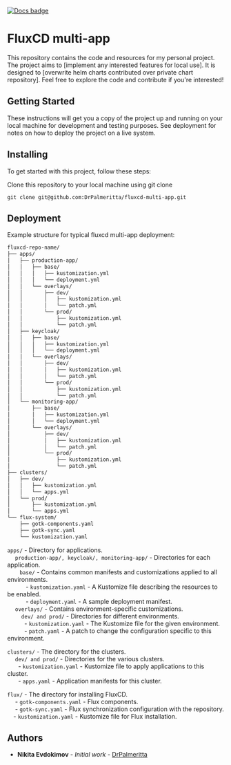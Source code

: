 [![Docs badge](https://img.shields.io/badge/docs-latest-brightgreen.svg)](https://fluxcd.io/)

# FluxCD multi-app

This repository contains the code and resources for my personal project. The project aims to [implement any interested features for local use]. It is designed to [overwrite helm charts contributed over private chart repository]. Feel free to explore the code and contribute if you're interested!

## Getting Started

These instructions will get you a copy of the project up and running on your local machine for development and testing purposes. See deployment for notes on how to deploy the project on a live system.

## Installing

To get started with this project, follow these steps:

Clone this repository to your local machine using git clone

```
git clone git@github.com:DrPalmeritta/fluxcd-multi-app.git
```

## Deployment

Example structure for typical fluxcd multi-app deployment:

```bash
fluxcd-repo-name/
├── apps/
│   ├── production-app/
│   │   ├── base/
│   │   │   ├── kustomization.yml
│   │   │   └── deployment.yml
│   │   └── overlays/
│   │       ├── dev/
│   │       │   ├── kustomization.yml
│   │       │   └── patch.yml
│   │       └── prod/
│   │           ├── kustomization.yml
│   │           └── patch.yml
│   ├── keycloak/
│   │   ├── base/
│   │   │   ├── kustomization.yml
│   │   │   └── deployment.yml
│   │   └── overlays/
│   │       ├── dev/
│   │       │   ├── kustomization.yml
│   │       │   └── patch.yml
│   │       └── prod/
│   │           ├── kustomization.yml
│   │           └── patch.yml
│   └── monitoring-app/
│       ├── base/
│       │   ├── kustomization.yml
│       │   └── deployment.yml
│       └── overlays/
│           ├── dev/
│           │   ├── kustomization.yml
│           │   └── patch.yml
│           └── prod/
│               ├── kustomization.yml
│               └── patch.yml
├── clusters/
│   ├── dev/
│   │   ├── kustomization.yml
│   │   └── apps.yml
│   └── prod/
│       ├── kustomization.yml
│       └── apps.yml
└── flux-system/
    ├── gotk-components.yaml
    ├── gotk-sync.yaml
    └── kustomization.yaml

```

`apps/` - Directory for applications.<br />
`  ` `production-app/, keycloak/, monitoring-app/` - Directories for each application.<br />
`    ` `base/` - Contains common manifests and customizations applied to all environments.<br />
`      `- `kustomization.yaml` - A Kustomize file describing the resources to be enabled.<br />
`      `- `deployment.yaml` - A sample deployment manifest.<br />
`  ` `overlays/` - Contains environment-specific customizations.<br />
`    ` `dev/ and prod/` - Directories for different environments.<br />
`     ` - `kustomization.yaml` - The Kustomize file for the given environment.<br />
`     ` - `patch.yaml` - A patch to change the configuration specific to this environment.<br />

`clusters/` - The directory for the clusters.<br />
`  ` `dev/ and prod/` - Directories for the various clusters.<br />
`   ` - `kustomization.yaml` - Kustomize file to apply applications to this cluster.<br />
`   ` - `apps.yaml` - Application manifests for this cluster.<br />

`flux/` - The directory for installing FluxCD.<br />
`  ` - `gotk-components.yaml` - Flux components.<br />
`  ` - `gotk-sync.yaml` - Flux synchronization configuration with the repository.<br />
`  ` - `kustomization.yaml` - Kustomize file for Flux installation.<br />

## Authors

* **Nikita Evdokimov** - *Initial work* - [DrPalmeritta](https://github.com/DrPalmeritta)

